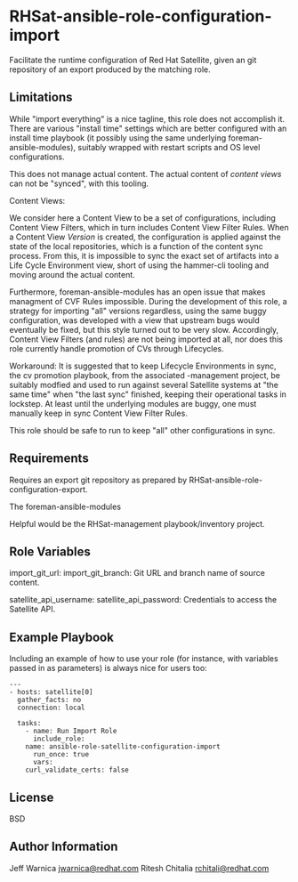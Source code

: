 RHSat-ansible-role-configuration-import
=========

Facilitate the runtime configuration of Red Hat Satellite, given an git repository of an export produced by the matching role.

Limitations
-----------

While "import everything" is a nice tagline, this role does not accomplish it. There are various "install time" settings which are better configured with an install time playbook (it possibly using the same underlying foreman-ansible-modules), suitably wrapped with restart scripts and OS level configurations.

This does not manage actual content. The actual content of *content views* can not be "synced", with this tooling.

Content Views:

We consider here a Content View to be a set of configurations, including Content View Filters, which in turn includes Content View Filter Rules. When a Content View *Version* is created, the configuration is applied against the state of the local repositories, which is a function of the content sync process. From this, it is impossible to sync the exact set of artifacts into a Life Cycle Environment view, short of using the hammer-cli tooling and moving around the actual content.

Furthermore, foreman-ansible-modules has an open issue that makes managment of CVF Rules impossible. During the development of this role, a strategy for importing "all" versions regardless, using the same buggy configuration, was developed with a view that upstream bugs would eventually be fixed, but this style turned out to be very slow. Accordingly, Content View Filters (and rules) are not being imported at all, nor does this role currently handle promotion of CVs through Lifecycles.

Workaround: It is suggested that to keep Lifecycle Environments in sync, the cv promotion playbook, from the associated -management project, be suitably modfied and used to run against several Satellite systems at "the same time" when "the last sync" finished, keeping their operational tasks in lockstep. At least until the underlying modules are buggy, one must manually keep in sync Content View Filter Rules.

This role should be safe to run to keep "all" other configurations in sync.

Requirements
------------

Requires an export git repository as prepared by RHSat-ansible-role-configuration-export.

The foreman-ansible-modules

Helpful would be the RHSat-management playbook/inventory project.


Role Variables
--------------

import_git_url: 
import_git_branch:
	Git URL and branch name of source content.

satellite_api_username:
satellite_api_password:
	Credentials to access the Satellite API.

Example Playbook
----------------

Including an example of how to use your role (for instance, with variables passed in as parameters) is always nice for users too:


	---
	- hosts: satellite[0]
	  gather_facts: no
	  connection: local

	  tasks:
	    - name: Run Import Role
	      include_role:
		name: ansible-role-satellite-configuration-import
	      run_once: true
	      vars:
		curl_validate_certs: false

License
-------

BSD

Author Information
------------------
Jeff Warnica <jwarnica@redhat.com>
Ritesh Chitalia <rchitali@redhat.com>

